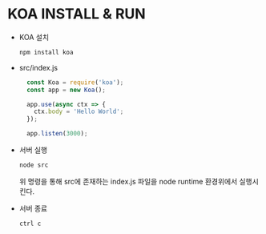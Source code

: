 # KOA INSTALL & RUN

- KOA 설치
  ```bash
  npm install koa
  ```

- src/index.js
  ```javascript
    const Koa = require('koa');
    const app = new Koa();

    app.use(async ctx => {
      ctx.body = 'Hello World';
    });

    app.listen(3000);
  ```
- 서버 실행
  ```bash
  node src
  ```
  위 명령을 통해 src에 존재하는 index.js 파일을 node runtime 환경위에서 실행시킨다.

- 서버 종료
  ```bash
  ctrl c
  ```
